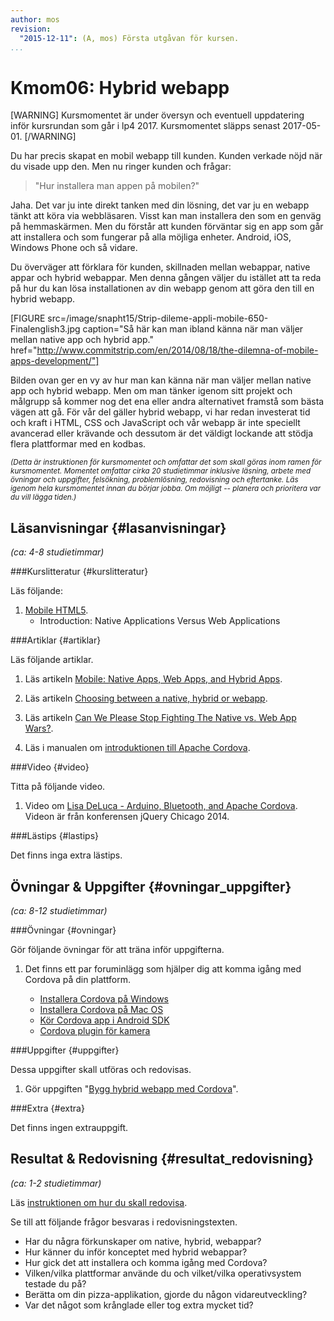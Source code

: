 ```yaml
---
author: mos
revision:
  "2015-12-11": (A, mos) Första utgåvan för kursen.
...
```

Kmom06: Hybrid webapp
==================================

[WARNING]
Kursmomentet är under översyn och eventuell uppdatering inför kursrundan som går i lp4 2017. Kursmomentet släpps senast 2017-05-01.
[/WARNING]


Du har precis skapat en mobil webapp till kunden. Kunden verkade nöjd när du visade upp den. Men nu ringer kunden och frågar:

> "Hur installera man appen på mobilen?"

Jaha. Det var ju inte direkt tanken med din lösning, det var ju en webapp tänkt att köra via webbläsaren. Visst kan man installera den som en genväg på hemmaskärmen. Men du förstår att kunden förväntar sig en app som går att installera och som fungerar på alla möjliga enheter. Android, iOS, Windows Phone och så vidare.

Du överväger att förklara för kunden, skillnaden mellan webappar, native appar och hybrid webappar. Men denna gången väljer du istället att ta reda på hur du kan lösa installationen av din webapp genom att göra den till en hybrid webapp.



<!--more-->

[FIGURE src=/image/snapht15/Strip-dileme-appli-mobile-650-Finalenglish3.jpg caption="Så här kan man ibland känna när man väljer mellan native app och hybrid app." href="http://www.commitstrip.com/en/2014/08/18/the-dilemna-of-mobile-apps-development/"]

Bilden ovan ger en vy av hur man kan känna när man väljer mellan native app och hybrid webapp. Men om man tänker igenom sitt projekt och målgrupp så kommer nog det ena eller andra alternativet framstå som bästa vägen att gå. För vår del gäller hybrid webapp, vi har redan investerat tid och kraft i HTML, CSS och JavaScript och vår webapp är inte speciellt avancerad eller krävande och dessutom är det väldigt lockande att stödja flera plattformar med en kodbas.


<small>*(Detta är instruktionen för kursmomentet och omfattar det som skall göras inom ramen för kursmomentet. Momentet omfattar cirka 20 studietimmar inklusive läsning, arbete med övningar och uppgifter, felsökning, problemlösning, redovisning och eftertanke. Läs igenom hela kursmomentet innan du börjar jobba. Om möjligt -- planera och prioritera var du vill lägga tiden.)*</small>



Läsanvisningar  {#lasanvisningar}
---------------------------------

*(ca: 4-8 studietimmar)*


###Kurslitteratur  {#kurslitteratur}

Läs följande:

1. [Mobile HTML5](kunskap/boken-mobile-html5).
    * Introduction: Native Applications Versus Web Applications



###Artiklar {#artiklar}

Läs följande artiklar.

1. Läs artikeln [Mobile: Native Apps, Web Apps, and Hybrid Apps](http://www.nngroup.com/articles/mobile-native-apps/).

1. Läs artikeln [Choosing between a native, hybrid or webapp](https://crew.co/how-to-build-an-online-business/native-hybrid-web-app-differences/).

1. Läs artikeln [Can We Please Stop Fighting The Native vs. Web App Wars?](http://readwrite.com/2015/02/27/native-vs-web-apps-ceasefire).

1. Läs i manualen om [introduktionen till Apache Cordova](https://cordova.apache.org/docs/en/latest/guide/overview/).



###Video  {#video}

Titta på följande video.

1. Video om [Lisa DeLuca - Arduino, Bluetooth, and Apache Cordova](https://www.youtube.com/watch?v=bDTeQIQEzmI&list=PL-0yjdC10QYpmXI3l-PGK1od4kTWOjm_A&index=2). Videon är från konferensen jQuery Chicago 2014.



###Lästips {#lastips}

Det finns inga extra lästips.





Övningar & Uppgifter  {#ovningar_uppgifter}
-------------------------------------------

*(ca: 8-12 studietimmar)*



###Övningar {#ovningar}

Gör följande övningar för att träna inför uppgifterna.

1. Det finns ett par foruminlägg som hjälper dig att komma igång med Cordova på din plattform.

    * [Installera Cordova på Windows](t/4899)
    * [Installera Cordova på Mac OS](t/4903)
    <!-- * [Kör en Cordova app i Firefox OS](t/4900) -->
    * [Kör Cordova app i Android SDK](t/4901)
    * [Cordova plugin för kamera](t/4910)

<!--
* [Cordova ikoner](t/xxxx)
* [Cordova plugin för splashscreen](t/xxxx)
* [Cordova plugin för launch browser](t/xxxx)
* [Cordova plugin för maps](t/xxxx)
* [Kör Cordova app i Windows phone](t/xxxx)
* [Kör Cordova app i iOS](t/xxxx)

Gör exempel/cordovaApp (validera)
Testa me/kmom06/cordova/[me5,pizza,mithril] (validera)
Testa så att alla exempel på pluginer fungerar i samtliga plattformar.
Dubbelkolla hur man debuggar i olika miljöer via console.log.
-->



###Uppgifter {#uppgifter}

Dessa uppgifter skall utföras och redovisas.

1. Gör uppgiften "[Bygg hybrid webapp med Cordova](uppgift/bygg-hybrid-webapp-med-cordova)".



###Extra {#extra}

Det finns ingen extrauppgift.



Resultat & Redovisning  {#resultat_redovisning}
-----------------------------------------------

*(ca: 1-2 studietimmar)*

Läs [instruktionen om hur du skall redovisa](webapp/redovisa).

Se till att följande frågor besvaras i redovisningstexten.

* Har du några förkunskaper om native, hybrid, webappar?
* Hur känner du inför konceptet med hybrid webappar?
* Hur gick det att installera och komma igång med Cordova?
* Vilken/vilka plattformar använde du och vilket/vilka operativsystem testade du på?
* Berätta om din pizza-applikation, gjorde du någon vidareutveckling?
* Var det något som krånglade eller tog extra mycket tid?

